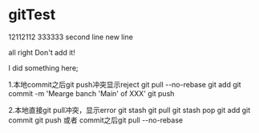 # gitTest

12112112
333333
second line
new line

all right
Don't add it!

I did something here;

1.本地commit之后git push冲突显示reject
git pull --no-rebase
git add
git commit -m 'Mearge banch 'Main' of XXX'
git push

2.本地直接git pull冲突，显示error
git stash
git pull
git stash pop
git add
git commit
git push
或者
commit之后git pull --no-rebase